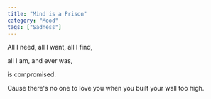 ```yaml
---
title: "Mind is a Prison"
category: "Mood"
tags: ["Sadness"]
---
```

All I need, all I want, all I find,

all I am, and ever was,

is compromised.

Cause there's no one to love you when you built your wall too high.
